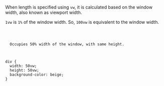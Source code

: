 When length is specified using `vw`,
it is calculated based on the window width,
also known as viewport width.

`1vw` is `1%` of the window width.
So, `100vw` is equivalent to the window width.

<Editor lang="css">
<code>
<panel lang="html">
<div>
  Occupies 50% width of the window, with same height.
</div>
</panel>
<panel lang="css">
div {
  width: 50vw;
  height: 50vw;
  background-color: beige;
}
</panel>
</code>
</Editor>